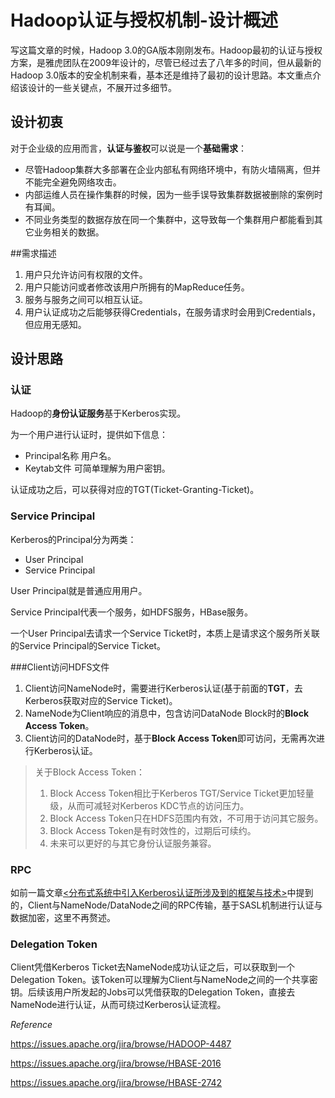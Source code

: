 # Hadoop认证与授权机制-设计概述

写这篇文章的时候，Hadoop 3.0的GA版本刚刚发布。Hadoop最初的认证与授权方案，是雅虎团队在2009年设计的，尽管已经过去了八年多的时间，但从最新的Hadoop 3.0版本的安全机制来看，基本还是维持了最初的设计思路。本文重点介绍该设计的一些关键点，不展开过多细节。

## 设计初衷

对于企业级的应用而言，**认证与鉴权**可以说是一个**基础需求**：

* 尽管Hadoop集群大多部署在企业内部私有网络环境中，有防火墙隔离，但并不能完全避免网络攻击。
* 内部运维人员在操作集群的时候，因为一些手误导致集群数据被删除的案例时有耳闻。
* 不同业务类型的数据存放在同一个集群中，这导致每一个集群用户都能看到其它业务相关的数据。

##需求描述

1. 用户只允许访问有权限的文件。
2. 用户只能访问或者修改该用户所拥有的MapReduce任务。
3. 服务与服务之间可以相互认证。
4. 用户认证成功之后能够获得Credentials，在服务请求时会用到Credentials，但应用无感知。

## 设计思路

### 认证

Hadoop的**身份认证服务**基于Kerberos实现。

为一个用户进行认证时，提供如下信息：

* Principal名称  用户名。 
* Keytab文件 可简单理解为用户密钥。

认证成功之后，可以获得对应的TGT(Ticket-Granting-Ticket)。

### Service Principal

Kerberos的Principal分为两类：

* User Principal
* Service Principal

User Principal就是普通应用用户。

Service Principal代表一个服务，如HDFS服务，HBase服务。

一个User Principal去请求一个Service Ticket时，本质上是请求这个服务所关联的Service Principal的Service Ticket。

###Client访问HDFS文件

1. Client访问NameNode时，需要进行Kerberos认证(基于前面的**TGT**，去Kerberos获取对应的Service Ticket)。
2. NameNode为Client响应的消息中，包含访问DataNode Block时的**Block Access Token**。
3. Client访问的DataNode时，基于**Block Access Token**即可访问，无需再次进行Kerberos认证。

> 关于Block Access Token：
>
> 1. Block Access Token相比于Kerberos TGT/Service Ticket更加轻量级，从而可减轻对Kerberos KDC节点的访问压力。
> 2. Block Access Token只在HDFS范围内有效，不可用于访问其它服务。
> 3. Block Access Token是有时效性的，过期后可续约。
> 4. 未来可以更好的与其它身份认证服务兼容。

### RPC

如前一篇文章[<分布式系统中引入Kerberos认证所涉及到的框架与技术>](http://www.nosqlnotes.com/technotes/distributed-system-with-kerberos/)中提到的，Client与NameNode/DataNode之间的RPC传输，基于SASL机制进行认证与数据加密，这里不再赘述。

### Delegation Token

 Client凭借Kerberos Ticket去NameNode成功认证之后，可以获取到一个Delegation Token。该Token可以理解为Client与NameNode之间的一个共享密钥。后续该用户所发起的Jobs可以凭借获取的Delegation Token，直接去NameNode进行认证，从而可绕过Kerberos认证流程。





















*Reference*

https://issues.apache.org/jira/browse/HADOOP-4487

https://issues.apache.org/jira/browse/HBASE-2016

https://issues.apache.org/jira/browse/HBASE-2742



